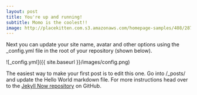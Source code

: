 ```yaml
---
layout: post
title: You're up and running!
subtitle: Momo is the coolest!!
image: http://placekitten.com.s3.amazonaws.com/homepage-samples/408/287.jpg
---
```


Next you can update your site name, avatar and other options using the _config.yml file in the root of your repository (shown below).

![_config.yml]({{ site.baseurl }}/images/config.png)

The easiest way to make your first post is to edit this one. Go into /_posts/ and update the Hello World markdown file. For more instructions head over to the [Jekyll Now repository](https://github.com/barryclark/jekyll-now) on GitHub.